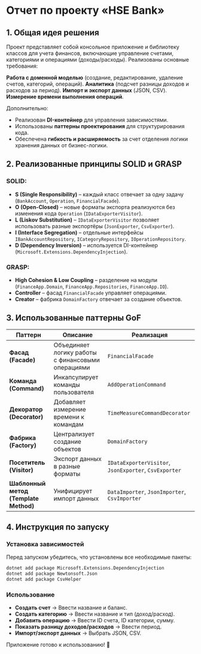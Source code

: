 # Отчет по проекту «HSE Bank»

## 1. Общая идея решения
Проект представляет собой консольное приложение и библиотеку классов для учета финансов, включающие управление счетами, категориями и операциями (доходы/расходы). Реализованы основные требования:

 **Работа с доменной моделью** (создание, редактирование, удаление счетов, категорий, операций).
 **Аналитика** (подсчет разницы доходов и расходов за период).
 **Импорт и экспорт данных** (JSON, CSV).
 **Измерение времени выполнения операций**.

Дополнительно:
- Реализован **DI-контейнер** для управления зависимостями.
- Использованы **паттерны проектирования** для структурирования кода.
- Обеспечена **гибкость и расширяемость** за счет отделения логики хранения данных от бизнес-логики.

## 2. Реализованные принципы SOLID и GRASP
### **SOLID:**
- **S (Single Responsibility)** – каждый класс отвечает за одну задачу (`BankAccount`, `Operation`, `FinancialFacade`).
- **O (Open-Closed)** – новые форматы экспорта реализуются без изменения кода `Operation` (`IDataExporterVisitor`).
- **L (Liskov Substitution)** – `IDataExporterVisitor` позволяет использовать разные экспортёры (`JsonExporter`, `CsvExporter`).
- **I (Interface Segregation)** – отдельные интерфейсы `IBankAccountRepository`, `ICategoryRepository`, `IOperationRepository`.
- **D (Dependency Inversion)** – используется DI-контейнер (`Microsoft.Extensions.DependencyInjection`).

### **GRASP:**
- **High Cohesion & Low Coupling** – разделение на модули (`FinanceApp.Domain`, `FinanceApp.Repositories`, `FinanceApp.IO`).
- **Controller** – фасад `FinancialFacade` управляет операциями.
- **Creator** – фабрика `DomainFactory` отвечает за создание объектов.

## 3. Использованные паттерны GoF
| Паттерн | Описание | Реализация |
|---------|---------|------------|
| **Фасад (Facade)** | Объединяет логику работы с финансовыми операциями | `FinancialFacade` |
| **Команда (Command)** | Инкапсулирует команды пользователя | `AddOperationCommand` |
| **Декоратор (Decorator)** | Добавляет измерение времени к командам | `TimeMeasureCommandDecorator` |
| **Фабрика (Factory)** | Централизует создание объектов | `DomainFactory` |
| **Посетитель (Visitor)** | Экспорт данных в разные форматы | `IDataExporterVisitor`, `JsonExporter`, `CsvExporter` |
| **Шаблонный метод (Template Method)** | Унифицирует импорт данных | `DataImporter`, `JsonImporter`, `CsvImporter` |

## 4. Инструкция по запуску

### **Установка зависимостей**
Перед запуском убедитесь, что установлены все необходимые пакеты:
```sh
dotnet add package Microsoft.Extensions.DependencyInjection
dotnet add package Newtonsoft.Json
dotnet add package CsvHelper
```

### **Использование**
- **Создать счет** → Ввести название и баланс.
- **Создать категорию** → Ввести название и тип (доход/расход).
- **Добавить операцию** → Ввести ID счета, ID категории, сумму.
- **Показать разницу доходов/расходов** → Ввести период.
- **Импорт/экспорт данных** → Выбрать JSON, CSV.

Приложение готово к использованию! 🚀
